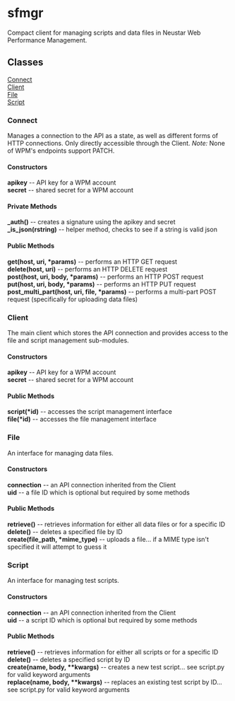 # sfmgr

Compact client for managing scripts and data files in Neustar Web Performance Management.

## Classes

[Connect](#Connect)<br />
[Client](#Client)<br />
[File](#File)<br />
[Script](#Script)

### <a name="Connect">Connect</a>

Manages a connection to the API as a state, as well as different forms of HTTP connections. Only directly accessible through the Client. *Note:* None of WPM's endpoints support PATCH.

#### Constructors

**apikey** -- API key for a WPM account<br />
**secret** -- shared secret for a WPM account

#### Private Methods

**\_auth()** -- creates a signature using the apikey and secret<br />
**\_is_json(rstring)** -- helper method, checks to see if a string is valid json

#### Public Methods

**get(host, uri, \*params)** -- performs an HTTP GET request<br />
**delete(host, uri)** -- performs an HTTP DELETE request<br />
**post(host, uri, body, \*params)** -- performs an HTTP POST request<br />
**put(host, uri, body, \*params)** -- performs an HTTP PUT request<br />
**post_multi_part(host, uri, file, \*params)** -- performs a multi-part POST request (specifically for uploading data files)

### <a name="Client">Client</a>

The main client which stores the API connection and provides access to the file and script management sub-modules.

#### Constructors

**apikey** -- API key for a WPM account<br />
**secret** -- shared secret for a WPM account

#### Public Methods

**script(\*id)** -- accesses the script management interface<br />
**file(\*id)** -- accesses the file management interface

### <a name="File">File</a>

An interface for managing data files.

#### Constructors

**connection** -- an API connection inherited from the Client<br />
**uid** -- a file ID which is optional but required by some methods

#### Public Methods

**retrieve()** -- retrieves information for either all data files or for a specific ID<br />
**delete()** -- deletes a specified file by ID<br />
**create(file\_path, \*mime\_type)** -- uploads a file... if a MIME type isn't specified it will attempt to guess it

### <a name="Script">Script</a>

An interface for managing test scripts.

#### Constructors

**connection** -- an API connection inherited from the Client<br />
**uid** -- a script ID which is optional but required by some methods

#### Public Methods

**retrieve()** -- retrieves information for either all scripts or for a specific ID<br />
**delete()** -- deletes a specified script by ID<br />
**create(name, body, \*\*kwargs)** -- creates a new test script... see script.py for valid keyword arguments<br />
**replace(name, body, \*\*kwargs)** -- replaces an existing test script by ID... see script.py for valid keyword arguments